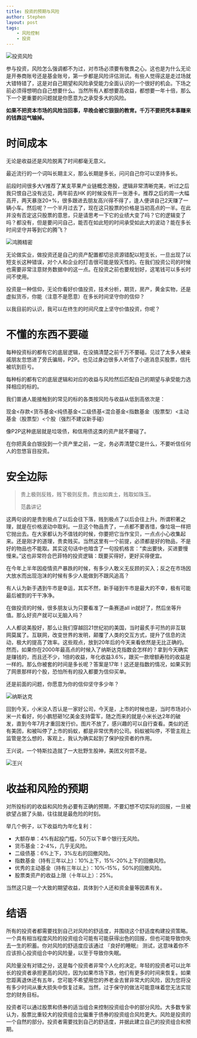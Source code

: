 ```yaml
---
title: 投资的预期与风险
author: Stephen
layout: post
tags:
    - 风险控制
    - 投资
---
```


<img src="/assets/imgs/dices-over-newspaper-2656028__340.webp" alt="投资风险" class="headimg" style="display: block;"/>

参与投资，风险怎么强调都不为过，对市场必须要有敬畏之心。这也是为什么无论是开券商账号还是基金账号，第一步都是风险评估测试。有些人觉得这是走过场就大错特错了，这是对自己期望和风险承受能力全面认识的一个很好的机会。下场之前必须得想明白自己想要什么。当然所有人都想要高收益，都想要一年十倍，那么下一个更重要的问题就是你愿意为之承受多大的风险。



**如果不把资本市场的风险当回事，早晚会被它狠狠的教育。千万不要把凭本事赚来的钱靠运气输掉。**

<!--more-->



# 时间成本


无论是收益还是风险脱离了时间都毫无意义。



最近流行的一个词叫长期主义，那么长期是多长，问问自己你可以坚持多长。



前段时间很多大V推荐了某支苹果产业链概念港股，逻辑非常清晰完美，听过之后我只恨自己没有远见，两年前去HK 的时候没有开一张港卡。推荐之后的周一大幅高开，两天暴涨20+%，很多跟进去朋友高兴得不得了，逢人便讲自己2天赚了一辆小车。然后呢？一个半月过去了，现在这只股票的价格是当初高点的一半。在此并没有否定这只股票的意思，只是请思考一下它的业绩大变了吗？它的逻辑变了吗？都没有，但是要问问自己，能否在如此短的时间承受如此大的波动？能在多长时间坚守并等到它的腾飞？



![鸿腾精密](/assets/imgs/640.webp)

无论做实业，做投资还是自己的资产配置都切忌资源错配以短支长，一旦出现了以短支长这种错误，对个人和企业的打击很可能是毁灭性的。在我们投资公司的时候也需要非常注意财务数据中的这一点。在投资之前也要规划好，这笔钱可以多长时间不使用。



投资是一种信仰，无论你看好价值投资，技术分析，期货，房产，黄金实物，还是虚拟货币，你能（注意不是愿意）在多长时间坚守你的信仰？



以我目前的认识，我可以在终生的时间尺度上坚守价值投资，你呢？




# 不懂的东西不要碰


每种投资标的都有它的底层逻辑，在没搞清楚之前千万不要碰。见过了太多人被亲戚朋友忽悠进了旁氏骗局，P2P。也见过身边很多人听信了小道消息买股票，信托被坑到巨亏。



每种标的都有它的底层逻辑和对应的收益与风险然后匹配自己的期望与承受能力选择相应的标的。



我们普通人能接触到的常见的标的各类按风险与收益从低到高依次是：

现金<存款<货币基金<纯债基金<二级债基<混合基金<指数基金（股票型）<主动基金（股票型）<个股（强烈不建议新手碰）



像P2P这种底层就是垃圾债，和信用债这类的资产就不要碰了。



在你把真金白银投到一个资产里之前，一定，务必弄清楚它是什么，不要听信任何人的忽悠盲目投资。




# 安全边际

> 贵上极则反贱，贱下极则反贵。贵出如粪土，贱取如珠玉。
>
> 范蠡讲记

这两句说的是贵到极点了以后会往下落，贱到极点了以后会往上升。所谓积著之理，就是在价格波动中取利。一旦这个物品贵了，一点都不要吝惜，像垃圾一样把它抛出去。在大家都认为不值钱的时候，你要把它当作宝贝，一点点小心收集起来。还是刚才的道理，贵卖贱买。当然这里有一个前提，必须都是好的物品，不是好的物品也不能取。其实这句话中也暗含了一句投机格言：“卖出要快，买进要慢慢来。”这也非常符合巴菲特的投资逻辑：既要买得好，更好买得便宜。



在今年上半年因疫情资产暴跌的时候，有多少人敢义无反顾的买入；反之在市场因大放水而出现泡沫的时候有多少人能做到不跟风追高？



有人认为新手遇到牛市是幸运，其实不然，新手碰到牛市是最大的不幸，极有可能最后被割的干干净净。


在做投资的时候，很多朋友认为只要看准了一条赛道all in就好了，然后坐等升值。那么好资产就可以无脑入吗？




人人都说美股好，那么让我们穿越回21世纪初的美国，当时最炙手可热的非互联网莫属了。互联网，改变世界的发明，颠覆了人类的交互方式，提升了信息的流动，极大的提高了效率。这些观点，放到20年后的今天来看依然是无比正确的。然而，如果你在2000年最高点的时候入了纳斯达克指数会怎样的？拿到今天确实是赚钱的，而且还不少，1倍的收益，年化收益3.6%，跟买一款增额寿险的收益是一样的。那么你被套的时间是多长呢？答案是17年！这还是指数的情况，如果买到了网景那样的个股，恐怕所有的投入都要为信仰买单。



还是前面的问题，你愿意为你的信仰坚守多少年？

![纳斯达克](/assets/imgs/nsdq.webp)



回到今天，小米没人否认是一家好公司，今天是，上市的时候也是，当时市场对小米一片看好，何小鹏怒砸1亿美金支持雷军，随之而来的就是小米长达2年的破发，直到今年7月才重回发行价。图片不放了，感兴趣的可以自行查看。类似的还有美团，和被叫停了上市的蚂蚁，都是非常优秀的公司。蚂蚁被叫停，不管主观上监管是怎么想的，客观上，我认为确实起到了保护投资者的作用。



王兴说，一个特斯拉造就了一大批野生股神，美团又何尝不是。

![王兴](/assets/imgs/wx.webp)




# 收益和风险的预期


对所投标的的收益和风险务必要有正确的预期，不要幻想不切实际的回报，一旦被欲望占据了头脑，往往就是最危险的时刻。

举几个例子，以下收益均为年化复利：

* 大额存单：4%有起投门槛，50万以下单个银行无风险。
* 货币基金：2-4%，几乎无风险。
* 二级债基：6%上下，3%左右的回撤风险。
* 指数基金（持有三年以上)：10%上下，15%-20%上下的回撤风险。
* 优秀的主动基金（持有三年以上）：10%-15%，50%的回撤风险。
* 股票类资产的收益上限（十年以上）：25%。

当然这只是一个大致的期望收益，具体到个人还和资金量等因素有关。



# 结语


所有的投资者都需要找到自己对风险的舒适度，并围绕这个舒适度构建投资策略。一个具有相当程度风险的投资组合可能有可能获得出色的回报，但也可能导致你失去一生的积蓄。你对风险的舒适度应该通过 『良好的睡眠』 测试，这意味着你不应该担心投资组合中的风险量，以至于导致你失眠。



风险量没有对错之分，这是每个投资者非常个人化的决定。年轻的投资者可以比年长的投资者承担更高的风险，因为如果市场下跌，他们有更多的时间来恢复。如果您距离退休还有五年，您可能不希望用您的养老金去冒非常大的风险，因为您将没有多少时间从重大损失中恢复过来。当然，过于保守的做法可能意味着您无法实现您的财务目标。



投资者可以通过股票和债券的适当组合来控制投资组合中的部分风险。大多数专家认为，股票比重较大的投资组合比偏重于债券的投资组合风险更大。风险是投资的一个自然的部分。投资者需要找到自己的舒适度，并据此建立自己的投资组合和预期。
